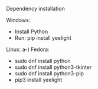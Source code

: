 Dependency installation

Windows:
- Install Python
- Run: pip install yeelight

Linux:
a-) Fedora:
- sudo dnf install python
- sudo dnf install python3-tkinter 
- sudo dnf install python3-pip
- pip3 install yeelight
